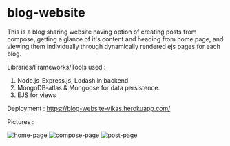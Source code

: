 # blog-website

This is a blog sharing website having option of creating posts from compose, getting a glance of it's content and heading from home page, and viewing them individually through dynamically rendered ejs pages for each blog.

Libraries/Frameworks/Tools used : 
1. Node.js-Express.js, Lodash in backend
2. MongoDB-atlas & Mongoose for data persistence.
3. EJS for views

Deployment : https://blog-website-vikas.herokuapp.com/

Pictures : 

![home-page](https://user-images.githubusercontent.com/52257916/124293513-60b38880-db74-11eb-8f86-1820a5cb2eb8.png)
![compose-page](https://user-images.githubusercontent.com/52257916/124293544-67420000-db74-11eb-9fad-5e781b83867e.png)
![post-page](https://user-images.githubusercontent.com/52257916/124299731-652f6f80-db7b-11eb-84f2-61080ad18f0a.png)
